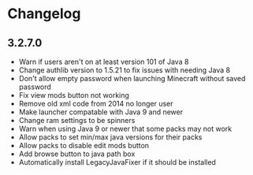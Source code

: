 # Changelog

## 3.2.7.0

- Warn if users aren't on at least version 101 of Java 8
- Change authlib version to 1.5.21 to fix issues with needing Java 8
- Don't allow empty password when launching Minecraft without saved password
- Fix view mods button not working
- Remove old xml code from 2014 no longer user
- Make launcher compatable with Java 9 and newer
- Change ram settings to be spinners
- Warn when using Java 9 or newer that some packs may not work
- Allow packs to set min/max java versions for their packs
- Allow packs to disable edit mods button
- Add browse button to java path box
- Automatically install LegacyJavaFixer if it should be installed
